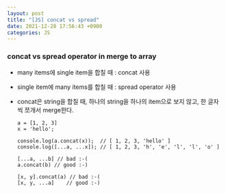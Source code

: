 ```yaml
---
layout: post
title: "[JS] concat vs spread"
date: 2021-12-28 17:56:43 +0900
categories: JS
---
```


### concat vs spread operator in merge to array

- many items에 single item을 합칠 때 : concat 사용
- single item에 many items를 합칠 때 : spread operator 사용
- concat은 string을 합칠 때, 하나의 string을 하나의 item으로 보지 않고, 한 글자씩 쪼개서 merge한다.

  ```
  a = [1, 2, 3]
  x = 'hello';

  console.log(a.concat(x));  // [ 1, 2, 3, 'hello' ]
  console.log([...a, ...x]); // [ 1, 2, 3, 'h', 'e', 'l', 'l', 'o' ]
  ```

  ```
  [...a, ...b] // bad :-(
  a.concat(b) // good :-)

  [x, y].concat(a) // bad :-(
  [x, y, ...a]    // good :-)
  ```
